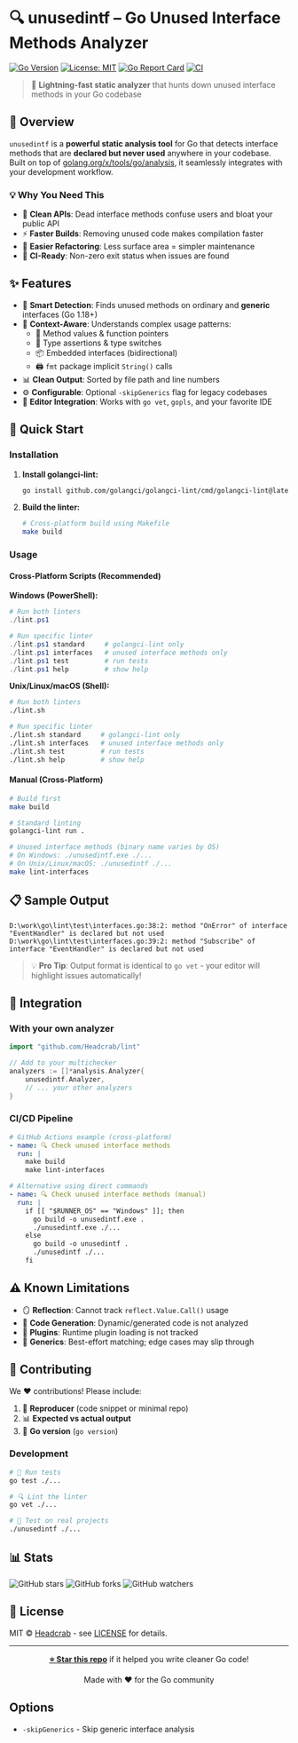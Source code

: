 # 🔍 unusedintf – Go Unused Interface Methods Analyzer

[![Go Version](https://img.shields.io/github/go-mod/go-version/Headcrab/lint)](https://golang.org/dl/)
[![License: MIT](https://img.shields.io/badge/License-MIT-yellow.svg)](https://opensource.org/licenses/MIT)
[![Go Report Card](https://goreportcard.com/badge/github.com/Headcrab/lint)](https://goreportcard.com/report/github.com/Headcrab/lint)
[![CI](https://github.com/Headcrab/lint/workflows/CI/badge.svg)](https://github.com/Headcrab/lint/actions)

> 🚀 **Lightning-fast static analyzer** that hunts down unused interface methods in your Go codebase

## 🎯 Overview

`unusedintf` is a **powerful static analysis tool** for Go that detects interface methods that are **declared but never used** anywhere in your codebase. Built on top of [golang.org/x/tools/go/analysis](https://pkg.go.dev/golang.org/x/tools/go/analysis), it seamlessly integrates with your development workflow.

### 💡 Why You Need This

- 🧹 **Clean APIs**: Dead interface methods confuse users and bloat your public API
- ⚡ **Faster Builds**: Removing unused code makes compilation faster
- 🔧 **Easier Refactoring**: Less surface area = simpler maintenance
- 🚦 **CI-Ready**: Non-zero exit status when issues are found

## ✨ Features

- 🎯 **Smart Detection**: Finds unused methods on ordinary and **generic** interfaces (Go 1.18+)
- 🧠 **Context-Aware**: Understands complex usage patterns:
  - 📎 Method values & function pointers
  - 🔄 Type assertions & type switches  
  - 📦 Embedded interfaces (bidirectional)
  - 🖨️ `fmt` package implicit `String()` calls
- 📊 **Clean Output**: Sorted by file path and line numbers
- ⚙️ **Configurable**: Optional `-skipGenerics` flag for legacy codebases
- 🔌 **Editor Integration**: Works with `go vet`, `gopls`, and your favorite IDE

## 🚀 Quick Start

### Installation

1. **Install golangci-lint:**
   ```bash
   go install github.com/golangci/golangci-lint/cmd/golangci-lint@latest
   ```

2. **Build the linter:**
   ```bash
   # Cross-platform build using Makefile
   make build
   ```

### Usage

#### Cross-Platform Scripts (Recommended)

**Windows (PowerShell):**
```powershell
# Run both linters
./lint.ps1

# Run specific linter
./lint.ps1 standard     # golangci-lint only
./lint.ps1 interfaces   # unused interface methods only
./lint.ps1 test         # run tests
./lint.ps1 help         # show help
```

**Unix/Linux/macOS (Shell):**
```bash
# Run both linters
./lint.sh

# Run specific linter
./lint.sh standard     # golangci-lint only
./lint.sh interfaces   # unused interface methods only
./lint.sh test         # run tests
./lint.sh help         # show help
```

#### Manual (Cross-Platform)
```bash
# Build first
make build

# Standard linting
golangci-lint run .

# Unused interface methods (binary name varies by OS)
# On Windows: ./unusedintf.exe ./...
# On Unix/Linux/macOS: ./unusedintf ./...
make lint-interfaces
```

## 📋 Sample Output

```
D:\work\go\lint\test\interfaces.go:38:2: method "OnError" of interface "EventHandler" is declared but not used
D:\work\go\lint\test\interfaces.go:39:2: method "Subscribe" of interface "EventHandler" is declared but not used
```

> 💡 **Pro Tip**: Output format is identical to `go vet` - your editor will highlight issues automatically!

## 🔧 Integration

### With your own analyzer

```go
import "github.com/Headcrab/lint"

// Add to your multichecker
analyzers := []*analysis.Analyzer{
    unusedintf.Analyzer,
    // ... your other analyzers
}
```

### CI/CD Pipeline

```yaml
# GitHub Actions example (cross-platform)
- name: 🔍 Check unused interface methods
  run: |
    make build
    make lint-interfaces

# Alternative using direct commands
- name: 🔍 Check unused interface methods (manual)
  run: |
    if [[ "$RUNNER_OS" == "Windows" ]]; then
      go build -o unusedintf.exe .
      ./unusedintf.exe ./...
    else
      go build -o unusedintf .
      ./unusedintf ./...
    fi
```

## ⚠️ Known Limitations

- 🪞 **Reflection**: Cannot track `reflect.Value.Call()` usage
- 🤖 **Code Generation**: Dynamic/generated code is not analyzed
- 🔌 **Plugins**: Runtime plugin loading is not tracked
- 🧪 **Generics**: Best-effort matching; edge cases may slip through

## 🤝 Contributing

We ❤️ contributions! Please include:

1. 🐛 **Reproducer** (code snippet or minimal repo)
2. 📊 **Expected vs actual output**
3. 🔖 **Go version** (`go version`)

### Development

```bash
# 🧪 Run tests
go test ./...

# 🔍 Lint the linter
go vet ./...

# 🚀 Test on real projects
./unusedintf ./...
```

## 📊 Stats

![GitHub stars](https://img.shields.io/github/stars/Headcrab/lint?style=social)
![GitHub forks](https://img.shields.io/github/forks/Headcrab/lint?style=social)
![GitHub watchers](https://img.shields.io/github/watchers/Headcrab/lint?style=social)

## 📄 License

MIT © [Headcrab](https://github.com/Headcrab/lint) - see [LICENSE](LICENSE) for details.

---

<div align="center">

**[⭐ Star this repo](https://github.com/Headcrab/lint)** if it helped you write cleaner Go code!

Made with ❤️ for the Go community

</div>

## Options

- `-skipGenerics` - Skip generic interface analysis 
